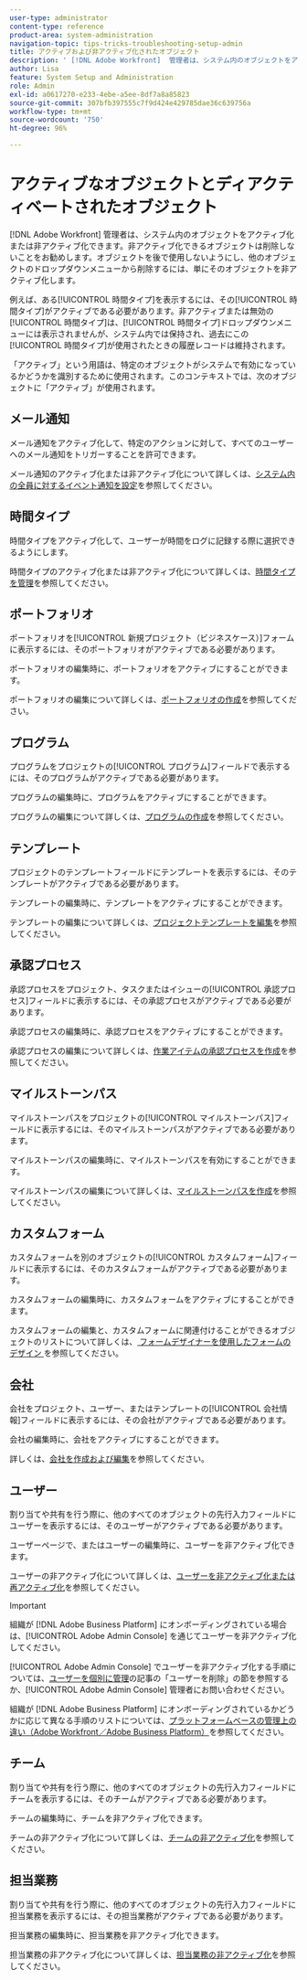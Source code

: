 ```yaml
---
user-type: administrator
content-type: reference
product-area: system-administration
navigation-topic: tips-tricks-troubleshooting-setup-admin
title: アクティブおよび非アクティブ化されたオブジェクト
description: ' [!DNL Adobe Workfront]  管理者は、システム内のオブジェクトをアクティブ化または非アクティブ化できます。非アクティブ化できるオブジェクトは削除しないことをお勧めします。オブジェクトを後で使用しないようにし、他のオブジェクトのドロップダウンメニューから削除するには、単にそのオブジェクトを非アクティブ化します。'
author: Lisa
feature: System Setup and Administration
role: Admin
exl-id: a0617270-e233-4ebe-a5ee-8df7a8a85823
source-git-commit: 307bfb397555c7f9d424e429785dae36c639756a
workflow-type: tm+mt
source-wordcount: '750'
ht-degree: 96%

---
```


# アクティブなオブジェクトとディアクティベートされたオブジェクト

[!DNL Adobe Workfront] 管理者は、システム内のオブジェクトをアクティブ化または非アクティブ化できます。非アクティブ化できるオブジェクトは削除しないことをお勧めします。オブジェクトを後で使用しないようにし、他のオブジェクトのドロップダウンメニューから削除するには、単にそのオブジェクトを非アクティブ化します。

例えば、ある[!UICONTROL 時間タイプ]を表示するには、その[!UICONTROL 時間タイプ]がアクティブである必要があります。非アクティブまたは無効の[!UICONTROL 時間タイプ]は、[!UICONTROL 時間タイプ]ドロップダウンメニューには表示されませんが、システム内では保持され、過去にこの[!UICONTROL 時間タイプ]が使用されたときの履歴レコードは維持されます。

「アクティブ」という用語は、特定のオブジェクトがシステムで有効になっているかどうかを識別するために使用されます。このコンテキストでは、次のオブジェクトに「アクティブ」が使用されます。

## メール通知

メール通知をアクティブ化して、特定のアクションに対して、すべてのユーザーへのメール通知をトリガーすることを許可できます。

メール通知のアクティブ化または非アクティブ化について詳しくは、[システム内の全員に対するイベント通知を設定](../../administration-and-setup/manage-workfront/emails/configure-event-notifications-for-everyone-in-the-system.md)を参照してください。

## 時間タイプ

時間タイプをアクティブ化して、ユーザーが時間をログに記録する際に選択できるようにします。

時間タイプのアクティブ化または非アクティブ化について詳しくは、[時間タイプを管理](../../administration-and-setup/set-up-workfront/configure-timesheets-schedules/hour-types.md)を参照してください。

## ポートフォリオ

ポートフォリオを[!UICONTROL 新規プロジェクト（ビジネスケース）]フォームに表示するには、そのポートフォリオがアクティブである必要があります。

ポートフォリオの編集時に、ポートフォリオをアクティブにすることができます。

ポートフォリオの編集について詳しくは、[ポートフォリオの作成](../../manage-work/portfolios/create-and-manage-portfolios/create-portfolios.md)を参照してください。

## プログラム

プログラムをプロジェクトの[!UICONTROL プログラム]フィールドで表示するには、そのプログラムがアクティブである必要があります。

プログラムの編集時に、プログラムをアクティブにすることができます。

プログラムの編集について詳しくは、[プログラムの作成](../../manage-work/portfolios/create-and-manage-programs/create-program.md)を参照してください。

## テンプレート

プロジェクトのテンプレートフィールドにテンプレートを表示するには、そのテンプレートがアクティブである必要があります。

テンプレートの編集時に、テンプレートをアクティブにすることができます。

テンプレートの編集について詳しくは、[プロジェクトテンプレートを編集](../../manage-work/projects/create-and-manage-templates/edit-templates.md)を参照してください。

## 承認プロセス

承認プロセスをプロジェクト、タスクまたはイシューの[!UICONTROL 承認プロセス]フィールドに表示するには、その承認プロセスがアクティブである必要があります。

承認プロセスの編集時に、承認プロセスをアクティブにすることができます。

承認プロセスの編集について詳しくは、[作業アイテムの承認プロセスを作成](../../administration-and-setup/customize-workfront/configure-approval-milestone-processes/create-approval-processes.md)を参照してください。

## マイルストーンパス

マイルストーンパスをプロジェクトの[!UICONTROL マイルストーンパス]フィールドに表示するには、そのマイルストーンパスがアクティブである必要があります。

マイルストーンパスの編集時に、マイルストーンパスを有効にすることができます。

マイルストーンパスの編集について詳しくは、[マイルストーンパスを作成](../../administration-and-setup/customize-workfront/configure-approval-milestone-processes/create-milestone-path.md)を参照してください。

## カスタムフォーム

カスタムフォームを別のオブジェクトの[!UICONTROL カスタムフォーム]フィールドに表示するには、そのカスタムフォームがアクティブである必要があります。

カスタムフォームの編集時に、カスタムフォームをアクティブにすることができます。

カスタムフォームの編集と、カスタムフォームに関連付けることができるオブジェクトのリストについて詳しくは、[ フォームデザイナーを使用したフォームのデザイン ](/help/quicksilver/administration-and-setup/customize-workfront/create-manage-custom-forms/form-designer/design-a-form/design-a-form.md) を参照してください。

## 会社

会社をプロジェクト、ユーザー、またはテンプレートの[!UICONTROL 会社情報]フィールドに表示するには、その会社がアクティブである必要があります。

会社の編集時に、会社をアクティブにすることができます。

詳しくは、[会社を作成および編集](../../administration-and-setup/set-up-workfront/organizational-setup/create-and-edit-companies.md)を参照してください。

## ユーザー

割り当てや共有を行う際に、他のすべてのオブジェクトの先行入力フィールドにユーザーを表示するには、そのユーザーがアクティブである必要があります。

ユーザーページで、またはユーザーの編集時に、ユーザーを非アクティブ化できます。

ユーザーの非アクティブ化について詳しくは、[ユーザーを非アクティブ化または再アクティブ化](../../administration-and-setup/add-users/create-and-manage-users/deactivate-a-user.md)を参照してください。

>[!IMPORTANT]
>
>組織が [!DNL Adobe Business Platform] にオンボーディングされている場合は、[!UICONTROL Adobe Admin Console] を通じてユーザーを非アクティブ化してください。
>
>[!UICONTROL Adobe Admin Console] でユーザーを非アクティブ化する手順については、[ユーザーを個別に管理](https://helpx.adobe.com/jp/enterprise/using/manage-users-individually.html)の記事の「ユーザーを削除」の節を参照するか、[!UICONTROL Adobe Admin Console] 管理者にお問い合わせください。
>
>組織が [!DNL Adobe Business Platform] にオンボーディングされているかどうかに応じて異なる手順のリストについては、[プラットフォームベースの管理上の違い（Adobe Workfront／Adobe Business Platform）](../../administration-and-setup/get-started-wf-administration/actions-in-admin-console.md)を参照してください。

## チーム

割り当てや共有を行う際に、他のすべてのオブジェクトの先行入力フィールドにチームを表示するには、そのチームがアクティブである必要があります。

チームの編集時に、チームを非アクティブ化できます。

チームの非アクティブ化について詳しくは、[チームの非アクティブ化](../../people-teams-and-groups/create-and-manage-teams/deactivate-a-team.md)を参照してください。

## 担当業務

割り当てや共有を行う際に、他のすべてのオブジェクトの先行入力フィールドに担当業務を表示するには、その担当業務がアクティブである必要があります。

担当業務の編集時に、担当業務を非アクティブ化できます。

担当業務の非アクティブ化について詳しくは、[担当業務の非アクティブ化](../../administration-and-setup/set-up-workfront/organizational-setup/deactivate-job-roles.md)を参照してください。

